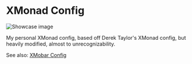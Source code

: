# XMonad Config

![Showcase image](https://user-images.githubusercontent.com/24369412/196039955-84d1c28b-7b73-49de-a2cf-a7573d2da737.png)

My personal XMonad config, based off Derek Taylor's XMonad config, but heavily modified, almost to unrecognizability.

See also: [XMobar Config](https://github.com/Vonr/xmobar)

